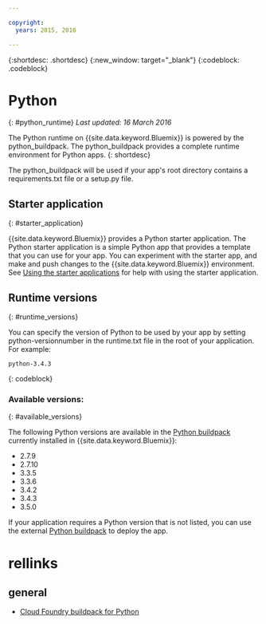 ```yaml
---

copyright:
  years: 2015, 2016

---
```


{:shortdesc: .shortdesc}
{:new_window: target="_blank"}
{:codeblock: .codeblock}

# Python
{: #python_runtime}
*Last updated: 16 March 2016*

The Python runtime on {{site.data.keyword.Bluemix}} is powered by the python_buildpack.
The python_buildpack provides a complete runtime environment for Python
apps.
{: shortdesc}

The python_buildpack will be used if your app's root directory contains a requirements.txt file or a setup.py file.

## Starter application
{: #starter_application}

{{site.data.keyword.Bluemix}} provides a Python starter application.  The Python starter application is a simple Python app that provides a template that you can use for your app. You can experiment with the starter app, and make and push changes to the {{site.data.keyword.Bluemix}}
environment.  See [Using the starter applications](../../cfapps/starter_app_usage.html) for help with using the starter application.

## Runtime versions
{: #runtime_versions}

You can specify the version of Python to be used by your app by setting python-versionnumber in the runtime.txt file in the root of your application. For example:

```
python-3.4.3
```
{: codeblock}


### Available versions:
{: #available_versions}

The following Python versions are available in the
[Python buildpack](https://github.com/cloudfoundry/python-buildpack/releases/tag/v1.5.1)
currently installed in {{site.data.keyword.Bluemix}}:

* 2.7.9
* 2.7.10
* 3.3.5
* 3.3.6
* 3.4.2
* 3.4.3
* 3.5.0

If your application requires a Python version that is not listed,
you can use the external
[Python buildpack](https://github.com/cloudfoundry/python-buildpack) to
deploy the app.

# rellinks
## general
* [Cloud Foundry buildpack for Python](https://github.com/cloudfoundry/python-buildpack)
